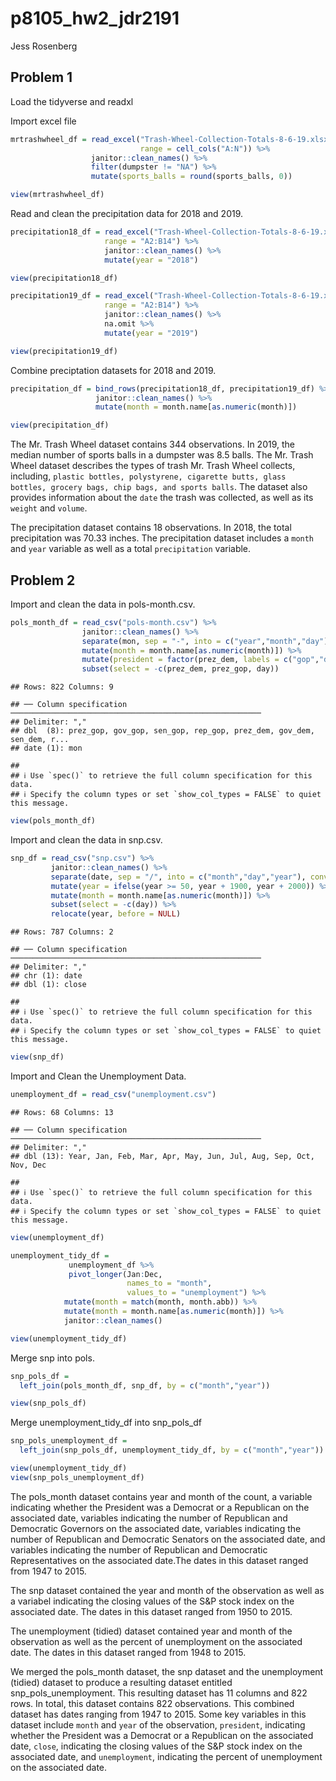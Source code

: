 p8105\_hw2\_jdr2191
================
Jess Rosenberg

## Problem 1

Load the tidyverse and readxl

Import excel file

``` r
mrtrashwheel_df = read_excel("Trash-Wheel-Collection-Totals-8-6-19.xlsx", sheet = "Mr. Trash Wheel",
                             range = cell_cols("A:N")) %>%
                  janitor::clean_names() %>%
                  filter(dumpster != "NA") %>%
                  mutate(sports_balls = round(sports_balls, 0))

view(mrtrashwheel_df)
```

Read and clean the precipitation data for 2018 and 2019.

``` r
precipitation18_df = read_excel("Trash-Wheel-Collection-Totals-8-6-19.xlsx",sheet = "2018 Precipitation",
                     range = "A2:B14") %>%
                     janitor::clean_names() %>%
                     mutate(year = "2018")

view(precipitation18_df)

precipitation19_df = read_excel("Trash-Wheel-Collection-Totals-8-6-19.xlsx",sheet = "2019 Precipitation",
                     range = "A2:B14") %>%
                     janitor::clean_names() %>%
                     na.omit %>%
                     mutate(year = "2019") 

view(precipitation19_df)
```

Combine preciptation datasets for 2018 and 2019.

``` r
precipitation_df = bind_rows(precipitation18_df, precipitation19_df) %>%
                   janitor::clean_names() %>%
                   mutate(month = month.name[as.numeric(month)])

view(precipitation_df)
```

The Mr. Trash Wheel dataset contains 344 observations. In 2019, the
median number of sports balls in a dumpster was 8.5 balls. The Mr. Trash
Wheel dataset describes the types of trash Mr. Trash Wheel collects,
including,
`plastic bottles, polystyrene, cigarette butts, glass bottles, grocery bags, chip bags, and sports balls`.
The dataset also provides information about the `date` the trash was
collected, as well as its `weight` and `volume`.

The precipitation dataset contains 18 observations. In 2018, the total
precipitation was 70.33 inches. The precipitation dataset includes a
`month` and `year` variable as well as a total `precipitation` variable.

## Problem 2

Import and clean the data in pols-month.csv.

``` r
pols_month_df = read_csv("pols-month.csv") %>%
                janitor::clean_names() %>%
                separate(mon, sep = "-", into = c("year","month","day"), convert = TRUE) %>%
                mutate(month = month.name[as.numeric(month)]) %>%
                mutate(president = factor(prez_dem, labels = c("gop","dem"))) %>%
                subset(select = -c(prez_dem, prez_gop, day))
```

    ## Rows: 822 Columns: 9

    ## ── Column specification ────────────────────────────────────────────────────────
    ## Delimiter: ","
    ## dbl  (8): prez_gop, gov_gop, sen_gop, rep_gop, prez_dem, gov_dem, sen_dem, r...
    ## date (1): mon

    ## 
    ## ℹ Use `spec()` to retrieve the full column specification for this data.
    ## ℹ Specify the column types or set `show_col_types = FALSE` to quiet this message.

``` r
view(pols_month_df)
```

Import and clean the data in snp.csv.

``` r
snp_df = read_csv("snp.csv") %>%
         janitor::clean_names() %>%
         separate(date, sep = "/", into = c("month","day","year"), convert = TRUE) %>%
         mutate(year = ifelse(year >= 50, year + 1900, year + 2000)) %>%
         mutate(month = month.name[as.numeric(month)]) %>%
         subset(select = -c(day)) %>%
         relocate(year, before = NULL) 
```

    ## Rows: 787 Columns: 2

    ## ── Column specification ────────────────────────────────────────────────────────
    ## Delimiter: ","
    ## chr (1): date
    ## dbl (1): close

    ## 
    ## ℹ Use `spec()` to retrieve the full column specification for this data.
    ## ℹ Specify the column types or set `show_col_types = FALSE` to quiet this message.

``` r
view(snp_df)
```

Import and Clean the Unemployment Data.

``` r
unemployment_df = read_csv("unemployment.csv")
```

    ## Rows: 68 Columns: 13

    ## ── Column specification ────────────────────────────────────────────────────────
    ## Delimiter: ","
    ## dbl (13): Year, Jan, Feb, Mar, Apr, May, Jun, Jul, Aug, Sep, Oct, Nov, Dec

    ## 
    ## ℹ Use `spec()` to retrieve the full column specification for this data.
    ## ℹ Specify the column types or set `show_col_types = FALSE` to quiet this message.

``` r
view(unemployment_df)
```

``` r
unemployment_tidy_df = 
             unemployment_df %>%
             pivot_longer(Jan:Dec,
                          names_to = "month",
                          values_to = "unemployment") %>%
            mutate(month = match(month, month.abb)) %>%
            mutate(month = month.name[as.numeric(month)]) %>%
            janitor::clean_names()

view(unemployment_tidy_df)
```

Merge snp into pols.

``` r
snp_pols_df =
  left_join(pols_month_df, snp_df, by = c("month","year"))

view(snp_pols_df)
```

Merge unemployment\_tidy\_df into snp\_pols\_df

``` r
snp_pols_unemployment_df =
  left_join(snp_pols_df, unemployment_tidy_df, by = c("month","year"))

view(unemployment_tidy_df)
view(snp_pols_unemployment_df)
```

The pols\_month dataset contains year and month of the count, a variable
indicating whether the President was a Democrat or a Republican on the
associated date, variables indicating the number of Republican and
Democratic Governors on the associated date, variables indicating the
number of Republican and Democratic Senators on the associated date, and
variables indicating the number of Republican and Democratic
Representatives on the associated date.The dates in this dataset ranged
from 1947 to 2015.

The snp dataset contained the year and month of the observation as well
as a variabel indicating the closing values of the S&P stock index on
the associated date. The dates in this dataset ranged from 1950 to 2015.

The unemployment (tidied) dataset contained year and month of the
observation as well as the percent of unemployment on the associated
date. The dates in this dataset ranged from 1948 to 2015.

We merged the pols\_month dataset, the snp dataset and the unemployment
(tidied) dataset to produce a resulting dataset entitled
snp\_pols\_unemployment. This resulting dataset has 11 columns and 822
rows. In total, this dataset contains 822 observations. This combined
dataset has dates ranging from 1947 to 2015. Some key variables in this
dataset include `month` and `year` of the observation, `president`,
indicating whether the President was a Democrat or a Republican on the
associated date, `close`, indicating the closing values of the S&P stock
index on the associated date, and `unemployment`, indicating the percent
of unemployment on the associated date.
